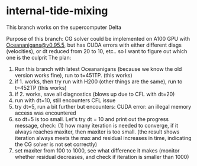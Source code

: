 # internal-tide-mixing

This branch works on the supercomputer Delta

Purpose of this branch:
CG solver could be implemented on A100 GPU with Oceananigans@v0.95.5, but has CUDA errors with either different diags (velocities), or dt reduced from 20 to 10, etc.. so I want to figure out which one is the culprit
The plan: 
1. Run this branch with latest Oceananigans (because we know the old version works fine), run to t=451TP. (this works)
2. if 1. works, then try run with H200 (other things are the same), run to t=452TP (this works)
3. if 2. works, save all diagnostics (blows up due to CFL with dt=20) 
4. run with dt=10, still encounters CFL issue
5. try dt=5, run a bit further but encounters: CUDA error: an illegal memory access was encountered
6. so dt=5 is too small. Let's try dt = 10 and print out the progress message, check:
   (1) how many iteration is needed to converge, if it always reaches maxiter, then maxiter is too small. (the result shows iteration always meets the max and residual increases in time, indicating the CG solver is not set correctly) 
7. set maxiter from 100 to 1000, see what difference it makes (monitor whether residual decreases, and check if iteration is smaller than 1000)
